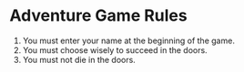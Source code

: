 # Adventure Game Rules

1. You must enter your name at the beginning of the game.
2. You must choose wisely to succeed in the doors.
3. You must not die in the doors.